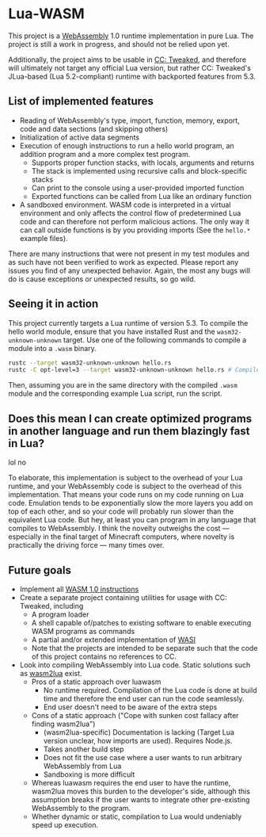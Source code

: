 # Lua-WASM

This project is a [WebAssembly](https://webassembly.org) 1.0 runtime
implementation in pure Lua. The project is still a work in progress, and should
not be relied upon yet.

Additionally, the project aims to be usable in [CC:
Tweaked](https://tweaked.cc/), and therefore will ultimately not target any
official Lua version, but rather CC: Tweaked's JLua-based (Lua 5.2-compliant)
runtime with backported features from 5.3.

## List of implemented features

* Reading of WebAssembly's type, import, function, memory, export, code and data
  sections (and skipping others)
* Initialization of active data segments
* Execution of enough instructions to run a hello world program, an addition
  program and a more complex test program.
  * Supports proper function stacks, with locals, arguments and returns
  * The stack is implemented using recursive calls and block-specific stacks
  * Can print to the console using a user-provided imported function
  * Exported functions can be called from Lua like an ordinary function
* A sandboxed environment. WASM code is interpreted in a virtual environment and
  only affects the control flow of predetermined Lua code and can therefore not
  perform malicious actions. The only way it can call outside functions is by
  you providing imports (See the `hello.*` example files).

There are many instructions that were not present in my test modules and as such
have not been verified to work as expected. Please report any issues you find of
any unexpected behavior. Again, the most any bugs will do is cause exceptions or
unexpected results, so go wild.

## Seeing it in action

This project currently targets a Lua runtime of version 5.3. To compile the
hello world module, ensure that you have installed Rust and the
`wasm32-unknown-unknown` target. Use one of the following commands to compile a
module into a `.wasm` binary.

```sh
rustc --target wasm32-unknown-unknown hello.rs
rustc -C opt-level=3 --target wasm32-unknown-unknown hello.rs # Compile with optimizations
```

Then, assuming you are in the same directory with the compiled `.wasm` module
and the corresponding example Lua script, run the script.

## Does this mean I can create optimized programs in another language and run them blazingly fast in Lua?

lol no

To elaborate, this implementation is subject to the overhead of your Lua
runtime, and your WebAssembly code is subject to the overhead of this
implementation. That means your code runs on my code running on Lua code.
Emulation tends to be exponentially slow the more layers you add on top of each
other, and so your code will probably run slower than the equivalent Lua code.
But hey, at least you can program in any language that compiles to WebAssembly.
I think the novelty outweighs the cost — especially in the final target of
Minecraft computers, where novelty is practically the driving force — many times
over.

## Future goals

* Implement all [WASM 1.0
  instructions](https://webassembly.github.io/spec/core/binary/instructions.html)
* Create a separate project containing utilities for usage with CC: Tweaked,
  including
  * A program loader
  * A shell capable of/patches to existing software to enable executing WASM
    programs as commands
  * A partial and/or extended implementation of
    [WASI](https://github.com/WebAssembly/WASI/blob/main/Proposals.md)
  * Note that the projects are intended to be separate such that the code of
    this project contains no references to CC.
* Look into compiling WebAssembly into Lua code. Static solutions such as
  [wasm2lua](https://github.com/SwadicalRag/wasm2lua) exist.
  * Pros of a static approach over luawasm
    * No runtime required. Compilation of the Lua code is done at build time and
      therefore the end user can run the code seamlessly.
    * End user doesn't need to be aware of the extra steps
  * Cons of a static approach ("Cope with sunken cost fallacy after finding
    wasm2lua")
    * (wasm2lua-specific) Documentation is lacking (Target Lua version unclear,
      how imports are used). Requires Node.js.
    * Takes another build step
    * Does not fit the use case where a user wants to run arbitrary WebAssembly
      from Lua
    * Sandboxing is more difficult
  * Whereas luawasm requires the end user to have the runtime, wasm2lua moves
    this burden to the developer's side, although this assumption breaks if the
    user wants to integrate other pre-existing WebAssembly to the program.
  * Whether dynamic or static, compilation to Lua would undeniably speed up
    execution.
